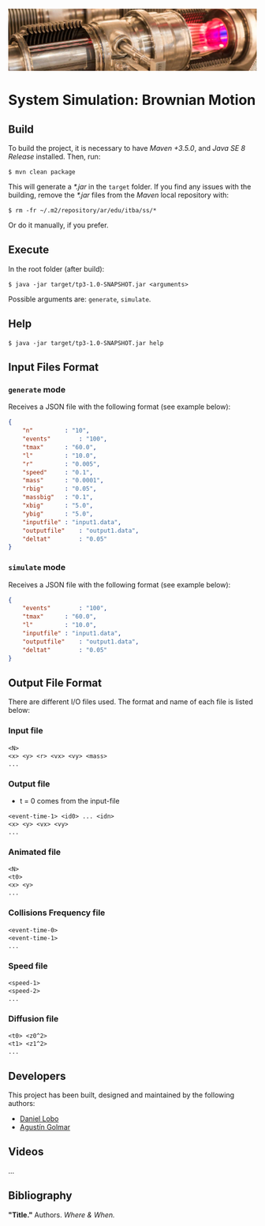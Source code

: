 ![...](resources/image/readme-header.png)

# System Simulation: Brownian Motion

## Build

To build the project, it is necessary to have _Maven +3.5.0_, and
_Java SE 8 Release_ installed. Then, run:

```
$ mvn clean package
```

This will generate a _\*.jar_ in the `target` folder. If you find any issues
with the building, remove the _\*.jar_ files from the _Maven_ local
repository with:

```
$ rm -fr ~/.m2/repository/ar/edu/itba/ss/*
```

Or do it manually, if you prefer.

## Execute

In the root folder (after build):

```
$ java -jar target/tp3-1.0-SNAPSHOT.jar <arguments>
```

Possible arguments are: `generate`, `simulate`.

## Help

```
$ java -jar target/tp3-1.0-SNAPSHOT.jar help
```

## Input Files Format

### `generate` mode

Receives a JSON file with the following format (see example below):

```json
{
	"n"			: "10",
	"events"		: "100",
	"tmax"		: "60.0",
	"l"			: "10.0",
	"r"			: "0.005",
	"speed"		: "0.1",
	"mass"		: "0.0001",
	"rbig"		: "0.05",
	"massbig"	: "0.1",
	"xbig"		: "5.0",
	"ybig"		: "5.0",
	"inputfile"	: "input1.data",
	"outputfile"	: "output1.data",
	"deltat"		: "0.05"
}
```

### `simulate` mode

Receives a JSON file with the following format (see example below):

```json
{
	"events"		: "100",
	"tmax"		: "60.0",
	"l"			: "10.0",
	"inputfile"	: "input1.data",
	"outputfile"	: "output1.data",
	"deltat"		: "0.05"
}
```

## Output File Format

There are different I/O files used. The format and name of each file is listed below:

### Input file  

```
<N>
<x> <y> <r> <vx> <vy> <mass>
...
```

### Output file

* t = 0 comes from the input-file

```
<event-time-1> <id0> ... <idn>
<x> <y> <vx> <vy>
...
```

### Animated file

```
<N>
<t0>
<x> <y>
...
```

### Collisions Frequency file

```
<event-time-0>
<event-time-1>
...
```
### Speed file

```
<speed-1>
<speed-2>
...
```
### Diffusion file

```
<t0> <z0^2>
<t1> <z1^2>
...
```

## Developers

This project has been built, designed and maintained by the following authors:

* [Daniel Lobo](https://github.com/lobo)
* [Agustín Golmar](https://github.com/agustin-golmar)

## Videos

...

## Bibliography

__"Title."__ Authors. _Where & When._
